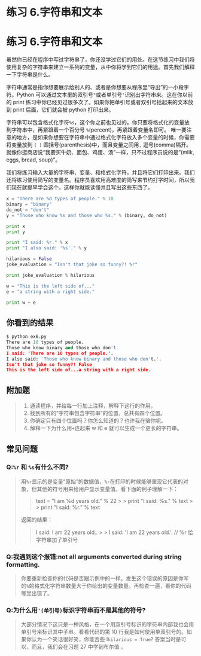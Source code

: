 # 练习 6.字符串和文本

# 练习 6.字符串和文本

虽然你已经在程序中写过字符串了，你还没学过它们的用处。在这节练习中我们将使用复杂的字符串来建立一系列的变量，从中你将学到它们的用途。首先我们解释一下字符串是什么。

字符串通常是指你想要展示给别人的、或者是你想要从程序里“导出”的一小段字符。Python 可以通过文本里的双引号`"`或者单引号`'`识别出字符串来。这在你以前的 print 练习中你已经见过很多次了。如果你把单引号或者双引号括起来的文本放到 print 后面，它们就会被 python 打印出来。

字符串可以包含格式化字符`%s`，这个你之前也见过的。你只要将格式化的变量放到字符串中，再紧跟着一个百分号 `%`(percent)，再紧跟着变量名即可。 唯一要注意的地方，是如果你想要在字符串中通过格式化字符放入多个变量的时候，你需要将变量放到 `( )` 圆括号(parenthesis)中，而且变量之间用`,` 逗号(comma)隔开。就像你逛商店说“我要买牛奶、面包、鸡蛋、汤”一样，只不过程序员说的是”(milk, eggs, bread, soup)”。

我们将练习输入大量的字符串、变量、和格式化字符，并且将它们打印出来。我们还将练习使用简写的变量名。程序员喜欢用高难度的简写来节约打字时间，所以我们现在就提早学会这个，这样你就能读懂并且写出这些东西了。

```py
x = "There are %d types of people." % 10
binary = "binary"
do_not = "don't"
y = "Those who know %s and those who %s." % (binary, do_not)

print x
print y

print "I said: %r." % x
print "I also said: '%s'." % y

hilarious = False
joke_evaluation = "Isn't that joke so funny?! %r"

print joke_evaluation % hilarious

w = "This is the left side of..."
e = "a string with a right side."

print w + e 
```

## 你看到的结果

```py
$ python ex6.py
There are 10 types of people.
Those who know binary and those who don't.
I said: 'There are 10 types of people.'.
I also said: 'Those who know binary and those who don't.'.
Isn't that joke so funny?! False
This is the left side of...a string with a right side. 
```

## 附加题

> 1.  通读程序，并给每一行加上注释，解释下这行的作用。
> 2.  找到所有的”字符串包含字符串”的位置，总共有四个位置。
> 3.  你确定只有四个位置吗？你怎么知道的？也许我在骗你呢。
> 4.  解释一下为什么用`+`连起来 w 和 e 就可以生成一个更长的字符串。

## 常见问题

### Q:`%r` 和 `%s`有什么不同?

> 用`%r`显示的是变量“原始”的数据值，`%r`在打印的时候能够重现它代表的对象，但其他的符号用来给用户显示变量值。看下面的例子理解一下：
> 
> > text = "I am %d years old." % 22 > > print "I said: %s." % text > > print "I said: %r." % text
> 
> 返回的结果：
> 
> > I said: I am 22 years old.. > > I said: 'I am 22 years old.'. // %r 给字符串加了单引号

### Q:我遇到这个报错:not all arguments converted during string formatting.

> 你要重新检查你的代码是否跟示例中的一样。发生这个错误的原因是你写的`%`的格式化字符串数量大于你给出的变量数量。再检查一遍，看你的代码哪里出错了。

### Q:为什么用`'(单引号)`标识字符串而不是其他的符号?

> 大部分情况下这只是一种风格，在一个用双引号标识的字符串内部我也会用单引号来标识其中子串。看看代码的第 10 行我是如何使用单双引号的。如果你认为一个笑话很好笑，你能否些 I`hilarious = True`? 答案当时是可以，而且，我们会在习题 27 中学到布尔值 。